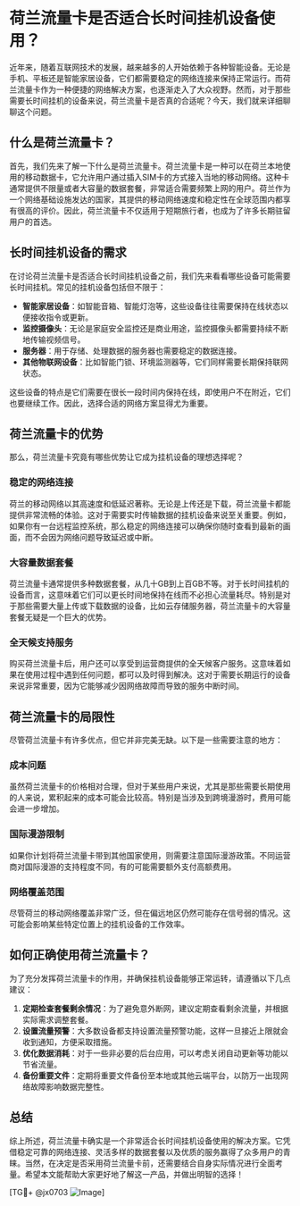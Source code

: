# 荷兰流量卡是否适合长时间挂机设备使用？

近年来，随着互联网技术的发展，越来越多的人开始依赖于各种智能设备。无论是手机、平板还是智能家居设备，它们都需要稳定的网络连接来保持正常运行。而荷兰流量卡作为一种便捷的网络解决方案，也逐渐走入了大众视野。然而，对于那些需要长时间挂机的设备来说，荷兰流量卡是否真的合适呢？今天，我们就来详细聊聊这个问题。

## 什么是荷兰流量卡？

首先，我们先来了解一下什么是荷兰流量卡。荷兰流量卡是一种可以在荷兰本地使用的移动数据卡，它允许用户通过插入SIM卡的方式接入当地的移动网络。这种卡通常提供不限量或者大容量的数据套餐，非常适合需要频繁上网的用户。荷兰作为一个网络基础设施发达的国家，其提供的移动网络速度和稳定性在全球范围内都享有很高的评价。因此，荷兰流量卡不仅适用于短期旅行者，也成为了许多长期驻留用户的首选。

## 长时间挂机设备的需求

在讨论荷兰流量卡是否适合长时间挂机设备之前，我们先来看看哪些设备可能需要长时间挂机。常见的挂机设备包括但不限于：

- **智能家居设备**：如智能音箱、智能灯泡等，这些设备往往需要保持在线状态以便接收指令或更新。
- **监控摄像头**：无论是家庭安全监控还是商业用途，监控摄像头都需要持续不断地传输视频信号。
- **服务器**：用于存储、处理数据的服务器也需要稳定的数据连接。
- **其他物联网设备**：比如智能门锁、环境监测器等，它们同样需要长期保持联网状态。

这些设备的特点是它们需要在很长一段时间内保持在线，即使用户不在附近，它们也要继续工作。因此，选择合适的网络方案显得尤为重要。

## 荷兰流量卡的优势

那么，荷兰流量卡究竟有哪些优势让它成为挂机设备的理想选择呢？

### 稳定的网络连接

荷兰的移动网络以其高速度和低延迟著称。无论是上传还是下载，荷兰流量卡都能提供非常流畅的体验。这对于需要实时传输数据的挂机设备来说至关重要。例如，如果你有一台远程监控系统，那么稳定的网络连接可以确保你随时查看到最新的画面，而不会因为网络问题导致延迟或中断。

### 大容量数据套餐

荷兰流量卡通常提供多种数据套餐，从几十GB到上百GB不等。对于长时间挂机的设备而言，这意味着它们可以更长时间地保持在线而不必担心流量耗尽。特别是对于那些需要大量上传或下载数据的设备，比如云存储服务器，荷兰流量卡的大容量套餐无疑是一个巨大的优势。

### 全天候支持服务

购买荷兰流量卡后，用户还可以享受到运营商提供的全天候客户服务。这意味着如果在使用过程中遇到任何问题，都可以及时得到解决。这对于需要长期运行的设备来说非常重要，因为它能够减少因网络故障而导致的服务中断时间。

## 荷兰流量卡的局限性

尽管荷兰流量卡有许多优点，但它并非完美无缺。以下是一些需要注意的地方：

### 成本问题

虽然荷兰流量卡的价格相对合理，但对于某些用户来说，尤其是那些需要长期使用的人来说，累积起来的成本可能会比较高。特别是当涉及到跨境漫游时，费用可能会进一步增加。

### 国际漫游限制

如果你计划将荷兰流量卡带到其他国家使用，则需要注意国际漫游政策。不同运营商对国际漫游的支持程度不同，有的可能需要额外支付高额费用。

### 网络覆盖范围

尽管荷兰的移动网络覆盖非常广泛，但在偏远地区仍然可能存在信号弱的情况。这可能会影响某些特定位置上的挂机设备的工作效率。

## 如何正确使用荷兰流量卡？

为了充分发挥荷兰流量卡的作用，并确保挂机设备能够正常运转，请遵循以下几点建议：

1. **定期检查套餐剩余情况**：为了避免意外断网，建议定期查看剩余流量，并根据实际需求调整套餐。
2. **设置流量预警**：大多数设备都支持设置流量预警功能，这样一旦接近上限就会收到通知，方便采取措施。
3. **优化数据消耗**：对于一些非必要的后台应用，可以考虑关闭自动更新等功能以节省流量。
4. **备份重要文件**：定期将重要文件备份至本地或其他云端平台，以防万一出现网络故障影响数据完整性。

## 总结

综上所述，荷兰流量卡确实是一个非常适合长时间挂机设备使用的解决方案。它凭借稳定可靠的网络连接、灵活多样的数据套餐以及优质的服务赢得了众多用户的青睐。当然，在决定是否采用荷兰流量卡前，还需要结合自身实际情况进行全面考量。希望本文能帮助大家更好地了解这一产品，并做出明智的选择！

[TG💪+ @jx0703 ![Image](https://github.com/user-attachments/assets/dbca1d08-cadb-493c-b0ec-ad6f7a83f270)]